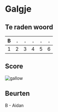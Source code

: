 # Galgje

## Te raden woord

|B|.|.|.|.|.|
|-|-|-|-|-|-|
|1|2|3|4|5|6|

## Score
![gallow](./images/1.png)

## Beurten

B - Aidan
